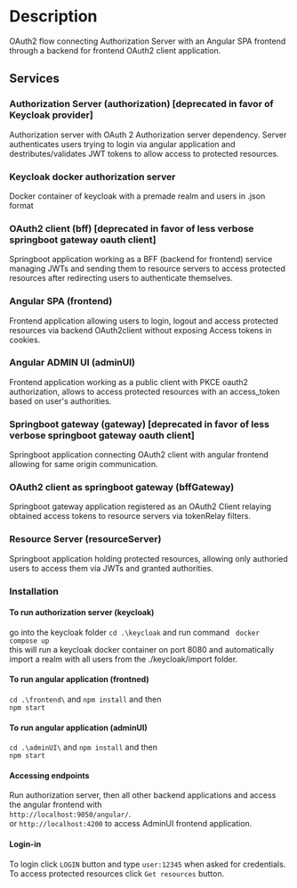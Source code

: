 # Description
OAuth2 flow connecting Authorization Server with an Angular SPA frontend through a backend for frontend OAuth2 client application. 

## Services
### Authorization Server (authorization) [deprecated in favor of Keycloak provider]
Authorization server with OAuth 2 Authorization server dependency. Server authenticates users trying to login via angular application and destributes/validates JWT tokens to allow access to protected resources.
### Keycloak docker authorization server
Docker container of keycloak with a premade realm and users in .json format
### OAuth2 client (bff) [deprecated in favor of less verbose springboot gateway oauth client]
Springboot application working as a BFF (backend for frontend) service managing JWTs and sending them to resource servers to access protected resources after redirecting users to authenticate themselves. 
### Angular SPA (frontend)
Frontend application allowing users to login, logout and access protected resources via backend OAuth2client without exposing Access tokens in cookies. 
### Angular ADMIN UI (adminUI)
Frontend application working as a public client with PKCE oauth2 authorization, allows to access protected resources with an access_token based on user's authorities.
### Springboot gateway (gateway) [deprecated in favor of less verbose springboot gateway oauth client]
Springboot application connecting OAuth2 client with angular frontend allowing for same origin communication.
### OAuth2 client as springboot gateway (bffGateway)
Springboot gateway application registered as an OAuth2 Client relaying obtained access tokens to resource servers via tokenRelay filters. 
### Resource Server (resourceServer)
Springboot application holding protected resources, allowing only authoried users to access them via JWTs and granted authorities. 
### Installation
#### To run authorization server (keycloak)
go into the keycloak folder ```cd .\keycloak``` and run command ``` docker compose up``` <br>
this will run a keycloak docker container on port 8080 and automatically import a realm with all users from the ./keycloak/import folder.
#### To run angular application (frontned)
```cd .\frontend\``` and ```npm install``` and then <br> ```npm start```
#### To run angular application (adminUI)
```cd .\adminUI\``` and ```npm install``` and then <br> ```npm start```
#### Accessing endpoints
Run authorization server, then all other backend applications and access the angular frontend with <br>
``` http://localhost:9050/angular/ ```. <br> 
or ```http://localhost:4200``` to access AdminUI frontend application.
#### Login-in
To login click ```LOGIN``` button and type ```user:12345``` when asked for credentials. <br> To access protected resources click ```Get resources``` button.

